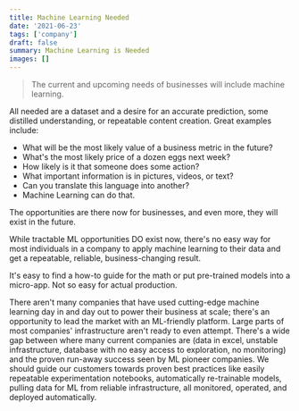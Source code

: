 ```yaml
---
title: Machine Learning Needed
date: '2021-06-23'
tags: ['company']
draft: false
summary: Machine Learning is Needed
images: []
---
```


> The current and upcoming needs of businesses will include machine learning.

All needed are a dataset and a desire for an accurate prediction, some distilled
understanding, or repeatable content creation. Great examples include:

- What will be the most likely value of a business metric in the future?
- What's the most likely price of a dozen eggs next week?
- How likely is it that someone does some action?
- What important information is in pictures, videos, or text?
- Can you translate this language into another?
- Machine Learning can do that.

The opportunities are there now for businesses, and even more, they will exist
in the future.

While tractable ML opportunities DO exist now, there's no easy way for most
individuals in a company to apply machine learning to their data and get a
repeatable, reliable, business-changing result.

It's easy to find a how-to guide for the math or put pre-trained models into a
micro-app. Not so easy for actual production.

There aren't many companies that have used cutting-edge machine learning day in
and day out to power their business at scale; there's an opportunity to lead the
market with an ML-friendly platform. Large parts of most companies'
infrastructure aren't ready to even attempt. There's a wide gap between where
many current companies are (data in excel, unstable infrastructure, database
with no easy access to exploration, no monitoring) and the proven run-away
success seen by ML pioneer companies. We should guide our customers towards
proven best practices like easily repeatable experimentation notebooks,
automatically re-trainable models, pulling data for ML from reliable
infrastructure, all monitored, operated, and deployed automatically.
